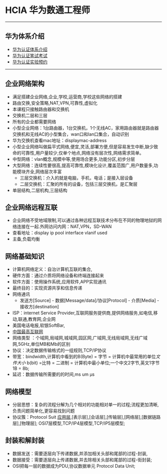 # HCIA 华为数通工程师
***
## 华为体系介绍
 - [华为认证体系介绍](https://e.huawei.com/cn/talent/cert/#/)
 - [华为认证笔试考试](https://e.huawei.com/cn/talent/#/pearson-VUE-appointment)
 - [华为认证实验预约](https://e.huawei.com/cn/talent/#/myappointments/application)
******
## 企业网络架构
-  满足搭建企业网络,企业,学校,运营商,学校这些网络的搭建
- 路由交换,安全策略,NAT,VPN,可靠性,虚拟化
- 本课程只接触路由器和交换机
- 交换机二层和三层
- 所有的企业都需要网络
- 小型企业网络：1台路由器，1台交换机，1个无线AC，家用路由器就是路由器交换机和无线AC的小型集合，wan口和lan口集合，自动识别
- 华为交换机查看mac地址：displaymac-address
- 小型企业网络叫做扁平式网络,便宜,灵活,部署方便,但是容易发生中断,缺少致命的可靠性,用户量较少,仅单个地点,网络没有层次性,网络需求简单。
- 中型网络：vlan概念,规模中等,使用场合更多,功能分区,初步分层
- 大型网络：连续性要很高,提高可靠性,模块化设计,覆盖范围广,用户数量多,功能模块齐全,网络层次丰富
  + 三层交换机：介入的就是电脑，手机，电话；是接入层设备
  + 二层交换机：汇聚的所有的设备，包括三层交换机，是汇聚层
 - 单层结构,二层机构,三层结构
## 企业网络远程互联
- 企业网络不受地域限制,可以通过各种远程互联技术分布在不同的物理地狱的网络连接在一起.外网访问内网：NAT,VPN，SD-WAN
- 查看地址：display ip pool interface vlanif used
- 主备,负载均衡
## 网络基础知识
- 计算机网络定义：自治计算机互联的集合,
- 硬件方面：通过介质将网络设备和终端连接起来
- 软件方面：使用操作系统,应用软件,APP实现通讯
- 最终目的：实现资源共享和信息传递
- 网络通讯
  + 发送方[Source] - 数据[Message/data]/协议[Protocol] - 介质[Media] - 接收方[destination] 
- ISP：internet Service Provider,互联网服务提供商,提供网络服务,如电信,移动,联通,教育网,企业网
- 美国电话电报,软银SoftBar,
- [中国最高互联网](https://www.cnnic.net.cn/)
- 网络类型 ：个域网,局域网,城域网,园区网,广域网,无线局域网,无线广域网,5GHz,单位MB和Mb的区别 
- 协议：决定数据传输格式的一组规则,TCP/IP协议
- 带宽：bindwidth,计算机中看到的B(Byte) = 字节 = 计算机中最常用的单位*文件大小* b(bit) =比特 = 二进制 = 计算机中最小单位;一个中文2字节,英文1字节 1B = 8b;
- 延迟：数据传输所需要的的时间,ms um μs
## 网络模型
- 分层思想：复杂的流程分解为几个相对的功能相对单一的过程;流程更加清晰,负责问题简单化,更容易找到问题
- 协议簇：Protocol Suit [应用层](),[表示层],[会话层],[传输层],[网络层],[数据链路层],[物理层]; OSI7层模型,TCP/IP4层模型,TCP/IP5层模型;
## 封装和解封装
- 数据发送：需要逐层向下传递数据,并添加相关头部和尾部的过程-封装,
- 数据接受：需要逐层向上传递数据,并去除相关头部和尾部的过程-街封装;
- OSI把每一层的数据成为PDU,协议数据单元 Protocol Data Unit;



